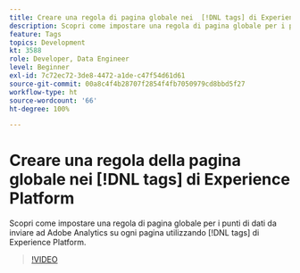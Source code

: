 ```yaml
---
title: Creare una regola di pagina globale nei  [!DNL tags] di Experience Platform
description: Scopri come impostare una regola di pagina globale per i punti di dati da inviare ad Adobe Analytics su ogni pagina utilizzando  [!DNL tags] di Experience Platform.
feature: Tags
topics: Development
kt: 3588
role: Developer, Data Engineer
level: Beginner
exl-id: 7c72ec72-3de8-4472-a1de-c47f54d61d61
source-git-commit: 00a8c4f4b28707f2854f4fb7050979cd8bbd5f27
workflow-type: ht
source-wordcount: '66'
ht-degree: 100%

---
```


# Creare una regola della pagina globale nei [!DNL tags] di Experience Platform

Scopri come impostare una regola di pagina globale per i punti di dati da inviare ad Adobe Analytics su ogni pagina utilizzando [!DNL tags] di Experience Platform.

>[!VIDEO](https://video.tv.adobe.com/v/28769/?quality=12&learn=on)
